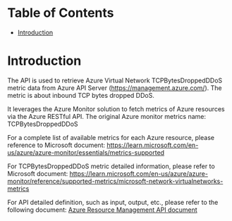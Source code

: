 # Table of Contents
- [Introduction](#introduction)


# Introduction <a name="introduction"></a>
The API is used to retrieve Azure Virtual Network TCPBytesDroppedDDoS metric data from Azure API Server (https://management.azure.com/). The metric is about inbound TCP bytes dropped DDoS.



It leverages the Azure Monitor solution to fetch metrics of Azure resources via the Azure RESTful API. The original Azure monitor metrics name: TCPBytesDroppedDDoS



For a complete list of available metrics for each Azure resource, please reference to Microsoft document: https://learn.microsoft.com/en-us/azure/azure-monitor/essentials/metrics-supported

For TCPBytesDroppedDDoS metric detailed information, please refer to Microsoft document: https://learn.microsoft.com/en-us/azure/azure-monitor/reference/supported-metrics/microsoft-network-virtualnetworks-metrics

For API detailed definition, such as input, output, etc., please refer to the following document:
[Azure Resource Management API document](https://learn.microsoft.com/en-us/rest/api/monitor/metrics/list?view=rest-monitor-2023-10-01&tabs=HTTP)